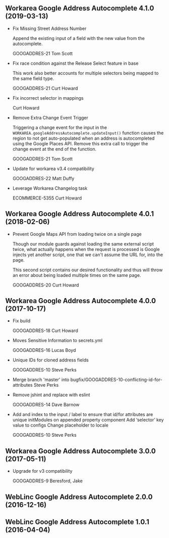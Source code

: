 Workarea Google Address Autocomplete 4.1.0 (2019-03-13)
--------------------------------------------------------------------------------

*   Fix Missing Street Address Number

    Append the existing input of a field with the new value from the
    autocomplete.

    GOOGADDRES-21
    Tom Scott

*   Fix race condition against the Release Select feature in base

    This work also better accounts for multiple selectors being mapped to
    the same field type.

    GOOGADDRES-21
    Curt Howard

*   Fix incorrect selector in mappings

    Curt Howard

*   Remove Extra Change Event Trigger

    Triggering a change event for the input in
    the `WORKAREA.googleAddressAutocomplete.updateInput()` function causes
    the region to not get auto-populated when an address is autocompleted
    using the Google Places API. Remove this extra call to trigger the
    change event at the end of the function.

    GOOGADDRES-21
    Tom Scott

*   Update for workarea v3.4 compatibility

    GOOGADDRES-22
    Matt Duffy

*   Leverage Workarea Changelog task

    ECOMMERCE-5355
    Curt Howard



Workarea Google Address Autocomplete 4.0.1 (2018-02-06)
--------------------------------------------------------------------------------

*   Prevent Google Maps API from loading twice on a single page

    Though our module guards against loading the same external script twice,
    what actually happens when the request is processed is Google injects
    yet another script, one that we can't assume the URL for, into the page.

    This second script contains our desired functionality and thus will
    throw an error about being loaded multiple times on the same page.

    GOOGADDRES-20
    Curt Howard


Workarea Google Address Autocomplete 4.0.0 (2017-10-17)
--------------------------------------------------------------------------------

*   Fix build

    GOOGADDRES-18
    Curt Howard

*   Moves Sensitive Information to secrets.yml

    GOOGADDRES-16
    Lucas Boyd

*   Unique IDs for cloned address fields

    GOOGADDRES-10
    Steve Perks

*   Merge branch 'master' into bugfix/GOOGADDRES-10-conflicting-id-for-attributes
    Steve Perks

*   Remove jshint and replace with eslint

    GOOGADDRES-14
    Dave Barnow

*   Add and index to the input / label to ensure that id/for attributes are unique
    initModules on appended property component
    Add ‘selector’ key value to configs
    Change placeholder to locale

    GOOGADDRES-10
    Steve Perks


Workarea Google Address Autocomplete 3.0.0 (2017-05-11)
--------------------------------------------------------------------------------

*   Upgrade for v3 compatibility

    GOOGADDRES-9
    Beresford, Jake


WebLinc Google Address Autocomplete 2.0.0 (2016-12-16)
--------------------------------------------------------------------------------


WebLinc Google Address Autocomplete 1.0.1 (2016-04-04)
--------------------------------------------------------------------------------
